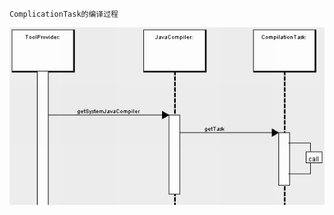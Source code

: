     ComplicationTask的编译过程
   
  ![CompilationThroughTask1.png](picture/CompilationThroughTask1.png)
 